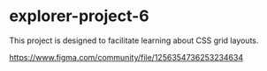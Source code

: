 # explorer-project-6
 This project is designed to facilitate learning about CSS grid layouts.

https://www.figma.com/community/file/1256354736253234634